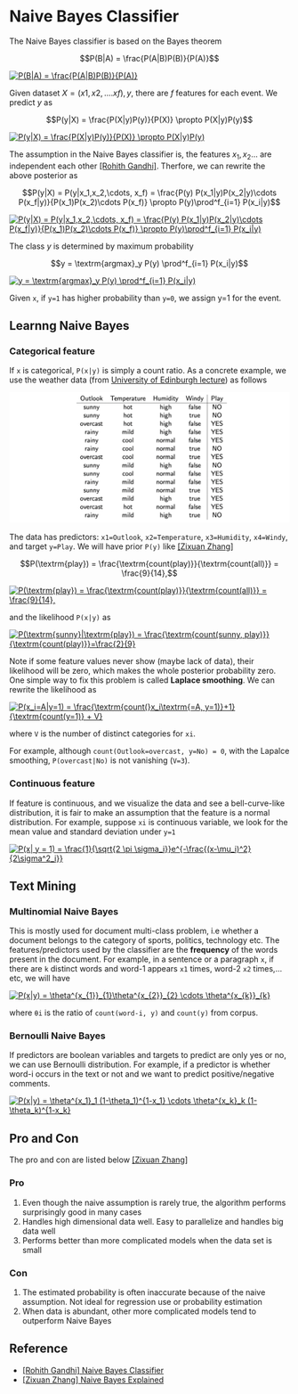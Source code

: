 
# Naive Bayes Classifier


The Naive Bayes classifier is based on the Bayes theorem

$$P(B|A) = \frac{P(A|B)P(B)}{P(A)}$$

<a href="https://www.codecogs.com/eqnedit.php?latex=P(B|A)&space;=&space;\frac{P(A|B)P(B)}{P(A)}" target="_blank"><img src="https://latex.codecogs.com/gif.latex?P(B|A)&space;=&space;\frac{P(A|B)P(B)}{P(A)}" title="P(B|A) = \frac{P(A|B)P(B)}{P(A)}" /></a>


Given dataset $X=(x1, x2, .... xf), y$, there are $f$ features for each event. We predict $y$ as

$$P(y|X) = \frac{P(X|y)P(y)}{P(X)} \propto P(X|y)P(y)$$

<a href="https://www.codecogs.com/eqnedit.php?latex=P(y|X)&space;=&space;\frac{P(X|y)P(y)}{P(X)}&space;\propto&space;P(X|y)P(y)" target="_blank"><img src="https://latex.codecogs.com/gif.latex?P(y|X)&space;=&space;\frac{P(X|y)P(y)}{P(X)}&space;\propto&space;P(X|y)P(y)" title="P(y|X) = \frac{P(X|y)P(y)}{P(X)} \propto P(X|y)P(y)" /></a>

The assumption in the Naive Bayes classifier is, the features $x_1, x_2...$ are independent each other [[Rohith Gandhi]][Naive Bayes Classifier]. Therfore, we can rewrite the above posterior as

$$P(y|X) = P(y|x_1,x_2,\cdots, x_f) = \frac{P(y) P(x_1|y)P(x_2|y)\cdots P(x_f|y)}{P(x_1)P(x_2)\cdots P(x_f)} \propto P(y)\prod^f_{i=1} P(x_i|y)$$

<a href="https://www.codecogs.com/eqnedit.php?latex=P(y|X)&space;=&space;P(y|x_1,x_2,\cdots,&space;x_f)&space;=&space;\frac{P(y)&space;P(x_1|y)P(x_2|y)\cdots&space;P(x_f|y)}{P(x_1)P(x_2)\cdots&space;P(x_f)}&space;\propto&space;P(y)\prod^f_{i=1}&space;P(x_i|y)" target="_blank"><img src="https://latex.codecogs.com/gif.latex?P(y|X)&space;=&space;P(y|x_1,x_2,\cdots,&space;x_f)&space;=&space;\frac{P(y)&space;P(x_1|y)P(x_2|y)\cdots&space;P(x_f|y)}{P(x_1)P(x_2)\cdots&space;P(x_f)}&space;\propto&space;P(y)\prod^f_{i=1}&space;P(x_i|y)" title="P(y|X) = P(y|x_1,x_2,\cdots, x_f) = \frac{P(y) P(x_1|y)P(x_2|y)\cdots P(x_f|y)}{P(x_1)P(x_2)\cdots P(x_f)} \propto P(y)\prod^f_{i=1} P(x_i|y)" /></a>

The class $y$ is determined by maximum probability

$$y = \textrm{argmax}_y P(y) \prod^f_{i=1} P(x_i|y)$$

<a href="https://www.codecogs.com/eqnedit.php?latex=y&space;=&space;\textrm{argmax}_y&space;P(y)&space;\prod^f_{i=1}&space;P(x_i|y)" target="_blank"><img src="https://latex.codecogs.com/gif.latex?y&space;=&space;\textrm{argmax}_y&space;P(y)&space;\prod^f_{i=1}&space;P(x_i|y)" title="y = \textrm{argmax}_y P(y) \prod^f_{i=1} P(x_i|y)" /></a>

Given `x`, if `y=1` has higher probability than `y=0`, we assign y=1 for the event.

## Learnng Naive Bayes

### Categorical feature

If `x` is categorical, `P(x|y)` is simply a count ratio. As a concrete example, we use the weather data (from [University of Edinburgh lecture](http://www.inf.ed.ac.uk/teaching/courses/inf2b/learnSlides/inf2b12-learnlec06.pdf)) as follows

![](images/example_data1.png)

The data has predictors: `x1=Outlook`, `x2=Temperature`, `x3=Humidity`, `x4=Windy`, and target `y=Play`. We will have prior `P(y)` like [[Zixuan Zhang]][Naive Bayes Explained]

$$P(\textrm{play}) = \frac{\textrm{count(play)}}{\textrm{count(all)}} = \frac{9}{14},$$

<a href="https://www.codecogs.com/eqnedit.php?latex=P(\textrm{play})&space;=&space;\frac{\textrm{count(play)}}{\textrm{count(all)}}&space;=&space;\frac{9}{14}," target="_blank"><img src="https://latex.codecogs.com/gif.latex?P(\textrm{play})&space;=&space;\frac{\textrm{count(play)}}{\textrm{count(all)}}&space;=&space;\frac{9}{14}," title="P(\textrm{play}) = \frac{\textrm{count(play)}}{\textrm{count(all)}} = \frac{9}{14}," /></a>


and the likelihood `P(x|y)` as 

<a href="https://www.codecogs.com/eqnedit.php?latex=P(\textrm{sunny}|\textrm{play})&space;=&space;\frac{\textrm{count(sunny,&space;play)}}{\textrm{count(play)}}=\frac{2}{9}" target="_blank"><img src="https://latex.codecogs.com/gif.latex?P(\textrm{sunny}|\textrm{play})&space;=&space;\frac{\textrm{count(sunny,&space;play)}}{\textrm{count(play)}}=\frac{2}{9}" title="P(\textrm{sunny}|\textrm{play}) = \frac{\textrm{count(sunny, play)}}{\textrm{count(play)}}=\frac{2}{9}" /></a>

Note if some feature values never show (maybe lack of data), their likelihood will be zero, which makes the whole posterior probability zero. One simple way to fix this problem is called **Laplace smoothing**. We can rewrite the likelihood as

<a href="https://www.codecogs.com/eqnedit.php?latex=P(x_i=A|y=1)&space;=&space;\frac{\textrm{count(}x_i\textrm{=A,&space;y=1)}&plus;1}{\textrm{count(y=1)}&space;&plus;&space;V}" target="_blank"><img src="https://latex.codecogs.com/gif.latex?P(x_i=A|y=1)&space;=&space;\frac{\textrm{count(}x_i\textrm{=A,&space;y=1)}&plus;1}{\textrm{count(y=1)}&space;&plus;&space;V}" title="P(x_i=A|y=1) = \frac{\textrm{count(}x_i\textrm{=A, y=1)}+1}{\textrm{count(y=1)} + V}" /></a>

where `V` is the number of distinct categories for `xi`.

For example, although `count(Outlook=overcast, y=No) = 0`, with the Lapalce smoothing, `P(overcast|No)` is not vanishing (`V=3`).


### Continuous feature

If feature is continuous, and we visualize the data and see a bell-curve-like distribution, it is fair to make an assumption that the feature is a normal distribution. For example, suppose `xi` is continuous variable, we look for the mean value and standard deviation under `y=1`

<a href="https://www.codecogs.com/eqnedit.php?latex=P(x|&space;y&space;=&space;1)&space;=&space;\frac{1}{\sqrt{2&space;\pi&space;\sigma_i}}e^{-\frac{(x-\mu_i)^2}{2\sigma^2_i}}" target="_blank"><img src="https://latex.codecogs.com/gif.latex?P(x|&space;y&space;=&space;1)&space;=&space;\frac{1}{\sqrt{2&space;\pi&space;\sigma_i}}e^{-\frac{(x-\mu_i)^2}{2\sigma^2_i}}" title="P(x| y = 1) = \frac{1}{\sqrt{2 \pi \sigma_i}}e^{-\frac{(x-\mu_i)^2}{2\sigma^2_i}}" /></a>


## Text Mining

### Multinomial Naive Bayes

This is mostly used for document multi-class problem, i.e whether a document belongs to the category of sports, politics, technology etc. The features/predictors used by the classifier are the **frequency** of the words present in the document. For example, in a sentence or a paragraph `x`, if there are `k` distinct words and word-1 appears `x1` times, word-2 `x2` times,... etc, we will have

<a href="https://www.codecogs.com/eqnedit.php?latex=P(x|y)&space;=&space;\theta^{x_{1}}_{1}\theta^{x_{2}}_{2}&space;\cdots&space;\theta^{x_{k}}_{k}" target="_blank"><img src="https://latex.codecogs.com/gif.latex?P(x|y)&space;=&space;\theta^{x_{1}}_{1}\theta^{x_{2}}_{2}&space;\cdots&space;\theta^{x_{k}}_{k}" title="P(x|y) = \theta^{x_{1}}_{1}\theta^{x_{2}}_{2} \cdots \theta^{x_{k}}_{k}" /></a>

where `θi` is the ratio of `count(word-i, y)` and `count(y)` from corpus.


### Bernoulli Naive Bayes

If predictors are boolean variables and targets to predict are only yes or no, we can use Bernoulli distribution. For example, if a predictor is whether word-i occurs in the text or not and we want to predict positive/negative comments.

<a href="https://www.codecogs.com/eqnedit.php?latex=P(x|y)&space;=&space;\theta^{x_1}_1&space;(1-\theta_1)^{1-x_1}&space;\cdots&space;\theta^{x_k}_k&space;(1-\theta_k)^{1-x_k}" target="_blank"><img src="https://latex.codecogs.com/gif.latex?P(x|y)&space;=&space;\theta^{x_1}_1&space;(1-\theta_1)^{1-x_1}&space;\cdots&space;\theta^{x_k}_k&space;(1-\theta_k)^{1-x_k}" title="P(x|y) = \theta^{x_1}_1 (1-\theta_1)^{1-x_1} \cdots \theta^{x_k}_k (1-\theta_k)^{1-x_k}" /></a>



## Pro and Con

The pro and con are listed below [[Zixuan Zhang]][Naive Bayes Explained]

### Pro
1. Even though the naive assumption is rarely true, the algorithm performs surprisingly good in many cases
2. Handles high dimensional data well. Easy to parallelize and handles big data well
3. Performs better than more complicated models when the data set is small

### Con
1. The estimated probability is often inaccurate because of the naive assumption. Not ideal for regression use or probability estimation
2. When data is abundant, other more complicated models tend to outperform Naive Bayes






## Reference



* [Naive Bayes Classifier]: https://towardsdatascience.com/naive-bayes-classifier-81d512f50a7c
[[Rohith Gandhi] Naive Bayes Classifier](https://towardsdatascience.com/naive-bayes-classifier-81d512f50a7c)
* [Naive Bayes Explained]: https://towardsdatascience.com/naive-bayes-explained-9d2b96f4a9c0
[[Zixuan Zhang] Naive Bayes Explained](https://towardsdatascience.com/naive-bayes-explained-9d2b96f4a9c0)




